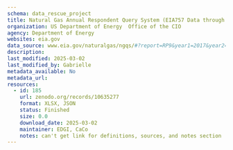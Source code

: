 ```yaml
---
schema: data_rescue_project 
title: Natural Gas Annual Respondent Query System (EIA757 Data through 2017)
organization: US Department of Energy  Office of the CIO
agency: Department of Energy
websites: eia.gov
data_source: www.eia.gov/naturalgas/ngqs/#?report=RP9&year1=2017&year2=2017&company=Name
description: 
last_modified: 2025-03-02
last_modified_by: Gabrielle
metadata_available: No
metadata_url: 
resources:
  - id: 185
    url: zenodo.org/records/10635277
    format: XLSX, JSON
    status: Finished
    size: 0.0
    download_date: 2025-03-02
    maintainer: EDGI, CaCo
    notes: can't get link for definitions, sources, and notes section
---
```

